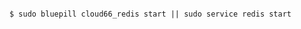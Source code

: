 <!-- usedin: [ _includes/_inlines/AddOns/common/database-backups/database-backups_note.md] -->

```

$ sudo bluepill cloud66_redis start || sudo service redis start 

```
